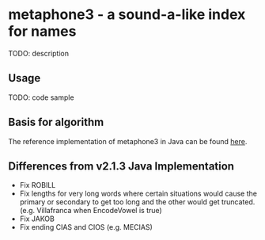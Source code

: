 # metaphone3 - a sound-a-like index for names
TODO: description

## Usage
TODO: code sample

## Basis for algorithm
The reference implementation of metaphone3 in Java can be found [here](https://github.com/OpenRefine/OpenRefine/blob/master/main/src/com/google/refine/clustering/binning/Metaphone3.java).

## Differences from v2.1.3 Java Implementation
- Fix ROBILL
- Fix lengths for very long words where certain situations would cause the primary or secondary
    to get too long and the other would get truncated.  (e.g. Villafranca when EncodeVowel is true)
- Fix JAKOB
- Fix ending CIAS and CIOS (e.g. MECIAS)
